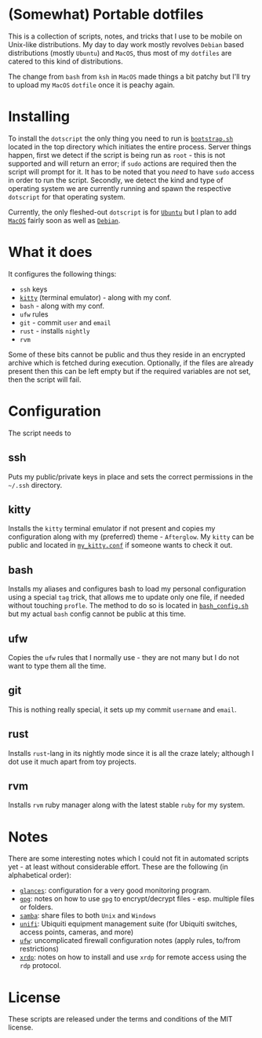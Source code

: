# (Somewhat) Portable dotfiles

This is a collection of scripts, notes, and tricks that I use to be mobile on Unix-like distributions.
My day to day work mostly revolves `Debian` based distributions (mostly `Ubuntu`) and `MacOS`, thus most of my `dotfiles` are catered to this kind of distributions. 

The change from `bash` from `ksh` in `MacOS` made things a bit patchy but I'll try to upload my `MacOS` `dotfile` once it is peachy again.

# Installing

To install the `dotscript` the only thing you need to run is [`bootstrap.sh`][1] located in the top directory which initiates the entire process.
Server things happen, first we detect if the script is being run as `root` - this is not supported and will return an error; if `sudo` actions are required then the script will prompt for it. 
It has to be noted that you *need* to have `sudo` access in order to run the script.
Secondly, we detect the kind and type of operating system we are currently running and spawn the respective `dotscript` for that operating system.

Currently, the only fleshed-out `dotscript` is for [`Ubuntu`][2] but I plan to add [`MacOS`][3] fairly soon as well as [`Debian`][4].

# What it does

It configures the following things:

 - `ssh` keys
 - [`kitty`][5] (terminal emulator) - along with my conf.
 - `bash` - along with my conf.
 - `ufw` rules
 - `git` - commit `user` and `email`
 - `rust` - installs `nightly`
 - `rvm`
 
Some of these bits cannot be public and thus they reside in an encrypted archive which is fetched during execution.
Optionally, if the files are already present then this can be left empty but if the required variables are not set, then the script will fail.

# Configuration

The script needs to

## ssh 

Puts my public/private keys in place and sets the correct permissions in the `~/.ssh` directory.

## kitty

Installs the `kitty` terminal emulator if not present and copies my configuration along with my (preferred) theme - `Afterglow`. 
My `kitty` can be public and located in [`my_kitty.conf`][6] if someone wants to check it out.

## bash

Installs my aliases and configures bash to load my personal configuration using a special `tag` trick, that allows me to update only one file, if needed without touching `profle`.
The method to do so is located in [`bash_config.sh`][7] but my actual `bash` config cannot be public at this time.

## ufw

Copies the `ufw` rules that I normally use - they are not many but I do not want to type them all the time.

## git

This is nothing really special, it sets up my commit `username` and `email`.

## rust

Installs `rust`-lang in its nightly mode since it is all the craze lately; although I dot use it much apart from toy projects.

## rvm

Installs `rvm` ruby manager along with the latest stable `ruby` for my system.

# Notes

There are some interesting notes which I could not fit in automated scripts yet - at least without considerable effort.
These are the following (in alphabetical order):



 - [`glances`][8]: configuration for a very good monitoring program.
 - [`gpg`][9]: notes on how to use `gpg` to encrypt/decrypt files - esp. multiple files or folders.
 - [`samba`][10]: share files to both `Unix` and `Windows`
 - [`unifi`][11]: Ubiquiti equipment management suite (for Ubiquiti switches, access points, cameras, and more)
 - [`ufw`][12]: uncomplicated firewall configuration notes (apply rules, to/from restrictions)
 - [`xrdp`][13]: notes on how to install and use `xrdp` for remote access using the `rdp` protocol.

# License

These scripts are released under the terms and conditions of the MIT license.

[1]: bootstrap.sh
[2]: ubuntu-distro/dot_script_ubuntu.sh
[3]: macos/dot_script_macos.sh
[4]: debian-distro/dot_script_debian.sh
[5]: https://github.com/kovidgoyal/kitty
[6]: shared/my_kitty.conf
[7]: shared/bash_config.sh
[8]: notes/glances.md
[9]: notes/gpg.md
[10]: notes/samba.md
[11]: notes/unifi.md
[12]: notes/ufw.md
[13]: notes/xrdp.md